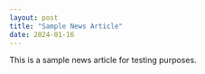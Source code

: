 ```yaml
---
layout: post
title: "Sample News Article"
date: 2024-01-16
---
```


This is a sample news article for testing purposes.
